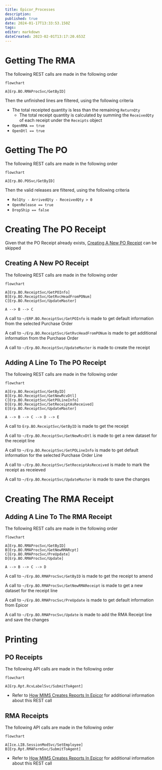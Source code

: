 ```yaml
---
title: Epicor_Processes
description: 
published: true
date: 2024-01-17T13:33:53.150Z
tags: 
editor: markdown
dateCreated: 2023-02-01T13:17:20.653Z
---
```


# Getting The RMA
The following REST calls are made in the following order
```mermaid
flowchart

A[Erp.BO.RMAProcSvc/GetByID]
```

Then the unfinished lines are filtered, using the following criteria
- The total receipted quantity is less than the remaining `ReturnQty`
	- The total receipt quantity is calculated by summing the `ReceivedQty` of each receipt under the `Receipts` object
- `OpenRMA == true`
- `OpenDtl == true`

# Getting The PO
The following REST calls are made in the following order
```mermaid
flowchart

A[Erp.BO.POSvc/GetByID]
```

Then the valid releases are filtered, using the following criteria
- `RelQty - ArrivedQty - ReceivedQty > 0`
- `OpenRelease == true`
- `DropShip == false`

# Creating The PO Receipt
Given that the PO Receipt already exists, [Creating A New PO Receipt](#creating-a-new-po-receipt) can be skipped

## Creating A New PO Receipt
The following REST calls are made in the following order
```mermaid
flowchart

A[Erp.BO.ReceiptSvc/GetPOInfo]
B[Erp.BO.ReceiptSvc/GetRvcHeadFromPONum]
C[Erp.BO.ReceiptSvc/UpdateMaster]

A --> B --> C
```

A call to `~/ERP.BO.ReceiptSvc/GetPOInfo` is made to get default information from the selected Purchase Order

A call to `~/Erp.BO.ReceiptSvc/GetRvcHeadFromPONum` is made to get additional information from the Purchase Order

A call to `~/Erp.BO.ReceiptSvc/UpdateMaster` is made to create the receipt

## Adding A Line To The PO Receipt
The following REST calls are made in the following order
```mermaid
flowchart

A[Erp.BO.ReceiptSvc/GetByID]
B[Erp.BO.ReceiptSvc/GetNewRcvDtl]
C[Erp.BO.ReceiptSvc/GetPOLineInfo]
D[Erp.BO.ReceiptSvc/SetReceiptAsReceived]
E[Erp.BO.ReceiptSvc/UpdateMaster]

A --> B --> C --> D --> E
```

A call to `Erp.BO.ReceiptSvc/GetByID` is made to get the receipt

A call to `~/Erp.BO.ReceiptSvc/GetNewRcvDtl` is made to get a new dataset for the receipt line

A call to `~/Erp.BO.ReceiptSvc/GetPOLineInfo` is made to get default information for the selected Purchase Order Line

A call to `~/Erp.BO.ReceiptSvc/SetReceiptAsReceived` is made to mark the receipt as receieved

A call to `~/Erp.BO.ReceiptSvc/UpdateMaster` is made to save the changes

# Creating The RMA Receipt
## Adding A Line To The RMA Receipt
The following REST calls are made in the following order
```mermaid
flowchart

A[Erp.BO.RMAProcSvc/GetByID]
B[Erp.BO.RMAProcSvc/GetNewRMARcpt]
C[Erp.BO.RMAProcSvc/PreUpdate]
D[Erp.BO.RMAProcSvc/Update]

A --> B --> C --> D
```

A call to `~/Erp.BO.RMAProcSvc/GetByID` is made to get the receipt to amend

A call to `~/Erp.BO.RMAProcSvc/GetNewRMAReceipt` is made to get a new dataset for the receipt line

A call to `~/Erp.BO.RMAProcSvc/PreUpdate` is made to get default information from Epicor

A call to `~/Erp.BO.RMAProcSvc/Update` is made to add the RMA Receipt line and save the changes

# Printing
## PO Receipts
The following API calls are made in the following order
```mermaid
flowchart

A[Erp.Rpt.RcvLabelSvc/SubmitToAgent]
```
- Refer to [How MIMS Creates Reports In Epicor](../../Printing.md#how-mims-creates-reports-in-epicor) for additional information about this REST call

## RMA Receipts
The following API calls are made in the following order
```mermaid
flowchart

A[Ice.LIB.SessionModSvc/SetEmployee]
B[Erp.Rpt.RMAFormSvc/SubmitToAgent]
```
- Refer to [How MIMS Creates Reports In Epicor](../../Printing.md#how-mims-creates-reports-in-epicor) for additional information about this REST call